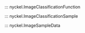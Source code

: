 ::: nyckel.ImageClassificationFunction

::: nyckel.ImageClassificationSample

::: nyckel.ImageSampleData
